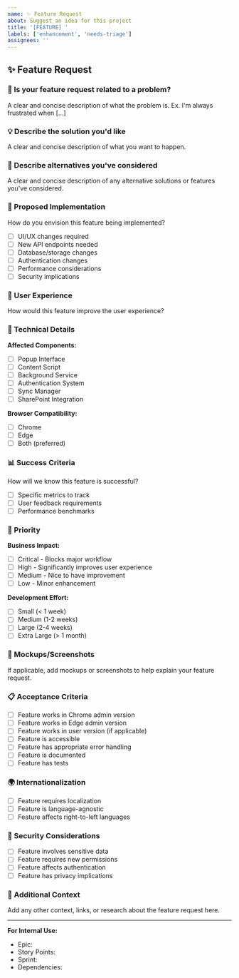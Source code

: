 ```yaml
---
name: ✨ Feature Request
about: Suggest an idea for this project
title: '[FEATURE] '
labels: ['enhancement', 'needs-triage']
assignees: ''
---
```


## ✨ Feature Request

### 🎯 Is your feature request related to a problem?

A clear and concise description of what the problem is. Ex. I'm always frustrated when [...]

### 💡 Describe the solution you'd like

A clear and concise description of what you want to happen.

### 🔄 Describe alternatives you've considered

A clear and concise description of any alternative solutions or features you've considered.

### 🎨 Proposed Implementation

How do you envision this feature being implemented?

- [ ] UI/UX changes required
- [ ] New API endpoints needed
- [ ] Database/storage changes
- [ ] Authentication changes
- [ ] Performance considerations
- [ ] Security implications

### 📱 User Experience

How would this feature improve the user experience?

### 🔧 Technical Details

**Affected Components:**

- [ ] Popup Interface
- [ ] Content Script
- [ ] Background Service
- [ ] Authentication System
- [ ] Sync Manager
- [ ] SharePoint Integration

**Browser Compatibility:**

- [ ] Chrome
- [ ] Edge
- [ ] Both (preferred)

### 📊 Success Criteria

How will we know this feature is successful?

- [ ] Specific metrics to track
- [ ] User feedback requirements
- [ ] Performance benchmarks

### 🎯 Priority

**Business Impact:**

- [ ] Critical - Blocks major workflow
- [ ] High - Significantly improves user experience
- [ ] Medium - Nice to have improvement
- [ ] Low - Minor enhancement

**Development Effort:**

- [ ] Small (< 1 week)
- [ ] Medium (1-2 weeks)
- [ ] Large (2-4 weeks)
- [ ] Extra Large (> 1 month)

### 📸 Mockups/Screenshots

If applicable, add mockups or screenshots to help explain your feature request.

### 📋 Acceptance Criteria

- [ ] Feature works in Chrome admin version
- [ ] Feature works in Edge admin version
- [ ] Feature works in user version (if applicable)
- [ ] Feature is accessible
- [ ] Feature has appropriate error handling
- [ ] Feature is documented
- [ ] Feature has tests

### 🌍 Internationalization

- [ ] Feature requires localization
- [ ] Feature is language-agnostic
- [ ] Feature affects right-to-left languages

### 🔐 Security Considerations

- [ ] Feature involves sensitive data
- [ ] Feature requires new permissions
- [ ] Feature affects authentication
- [ ] Feature has privacy implications

### 📝 Additional Context

Add any other context, links, or research about the feature request here.

---

**For Internal Use:**

- Epic:  
- Story Points:  
- Sprint:  
- Dependencies:  
